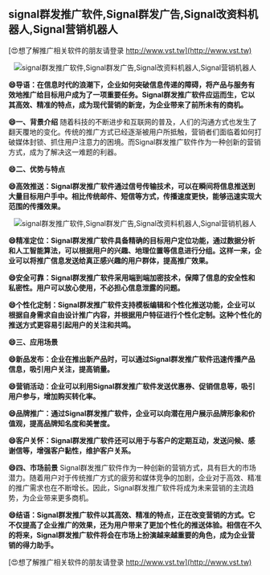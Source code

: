 ## **signal群发推广软件,Signal群发广告,Signal改资料机器人,Signal营销机器人**

[😍想了解推广相关软件的朋友请登录 http://www.vst.tw](http://www.vst.tw)

 <center><img src="https://vst.tw/MP4/tuiguang/png/0.png" alt="signal群发推广软件,Signal群发广告,Signal改资料机器人,Signal营销机器人"></center>

**😄导语：在信息时代的浪潮下，企业如何突破信息传递的障碍，将产品与服务有效地推广给目标用户成为了一项重要任务。Signal群发推广软件应运而生，它以其高效、精准的特点，成为现代营销的新宠，为企业带来了前所未有的商机。**

**😄一、背景介绍**
随着科技的不断进步和互联网的普及，人们的沟通方式也发生了翻天覆地的变化。传统的推广方式已经逐渐被用户所抵触，营销者们面临着如何打破媒体封锁、抓住用户注意力的困境。而Signal群发推广软件作为一种创新的营销方式，成为了解决这一难题的利器。

**😄二、优势与特点**

**😄高效推送：Signal群发推广软件通过信号传输技术，可以在瞬间将信息推送到大量目标用户手中。相比传统邮件、短信等方式，传播速度更快，能够迅速实现大范围的传播效果。**

 <center><img src="https://vst.tw/MP4/tuiguang/png/4.png" alt="signal群发推广软件,Signal群发广告,Signal改资料机器人,Signal营销机器人"></center>

**😄精准定位：Signal群发推广软件具备精确的目标用户定位功能，通过数据分析和人工智能算法，可以根据用户的兴趣、地理位置等信息进行分组。这样一来，企业可以将推广信息发送给真正感兴趣的用户群体，提高推广效果。**

**😄安全可靠：Signal群发推广软件采用端到端加密技术，保障了信息的安全性和私密性。用户可以放心使用，不必担心信息泄露的问题。**

**😄个性化定制：Signal群发推广软件支持模板编辑和个性化推送功能，企业可以根据自身需求自由设计推广内容，并根据用户特征进行个性化定制。这种个性化的推送方式更容易引起用户的关注和共鸣。**

**😄三、应用场景**

**😄新品发布：企业在推出新产品时，可以通过Signal群发推广软件迅速传播产品信息，吸引用户关注，提高销量。**

**😄营销活动：企业可以利用Signal群发推广软件发送优惠券、促销信息等，吸引用户参与，增加购买转化率。**

**😄品牌推广：通过Signal群发推广软件，企业可以向潜在用户展示品牌形象和价值观，提高品牌知名度和美誉度。**

**😄客户关怀：Signal群发推广软件还可以用于与客户的定期互动，发送问候、感谢信等，增强客户黏性，维护客户关系。**

**😄四、市场前景**
Signal群发推广软件作为一种创新的营销方式，具有巨大的市场潜力。随着用户对于传统推广方式的疲劳和媒体竞争的加剧，企业对于高效、精准的推广需求也在不断增长。因此，Signal群发推广软件将成为未来营销的主流趋势，为企业带来更多商机。

**😄结语：Signal群发推广软件以其高效、精准的特点，正在改变营销的方式。它不仅提高了企业推广的效果，还为用户带来了更加个性化的推送体验。相信在不久的将来，Signal群发推广软件将会在市场上扮演越来越重要的角色，成为企业营销的得力助手。**

[😍想了解推广相关软件的朋友请登录 http://www.vst.tw](http://www.vst.tw)



